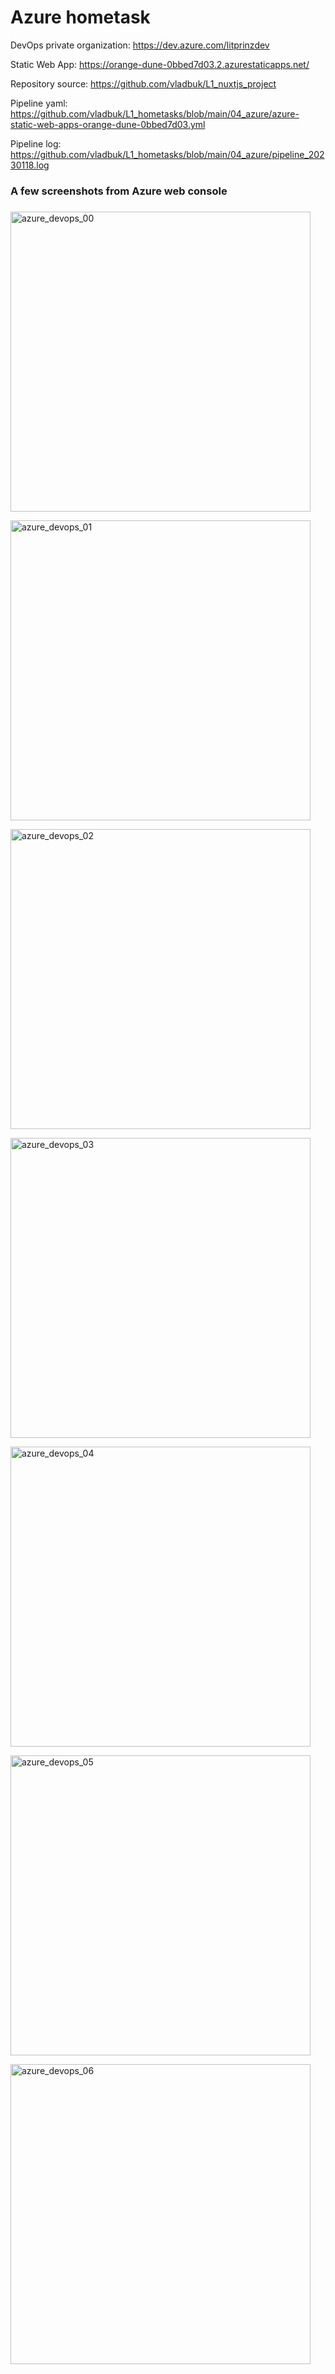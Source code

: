 # Azure hometask

DevOps private organization: https://dev.azure.com/litprinzdev

Static Web App: https://orange-dune-0bbed7d03.2.azurestaticapps.net/

Repository source: https://github.com/vladbuk/L1_nuxtjs_project 

Pipeline yaml: https://github.com/vladbuk/L1_hometasks/blob/main/04_azure/azure-static-web-apps-orange-dune-0bbed7d03.yml

Pipeline log: https://github.com/vladbuk/L1_hometasks/blob/main/04_azure/pipeline_20230118.log

### A few screenshots from Azure web console
###

<a href="https://litprinzscreenshots.blob.core.windows.net/devops/azure_devops_00.png"><img src="https://litprinzscreenshots.blob.core.windows.net/devops/azure_devops_00.png" alt="azure_devops_00" width="480"/></a>

<a href="https://litprinzscreenshots.blob.core.windows.net/devops/azure_devops_01.png"><img src="https://litprinzscreenshots.blob.core.windows.net/devops/azure_devops_01.png" alt="azure_devops_01" width="480"/></a>

<a href="https://litprinzscreenshots.blob.core.windows.net/devops/azure_devops_02.png"><img src="https://litprinzscreenshots.blob.core.windows.net/devops/azure_devops_02.png" alt="azure_devops_02" width="480"/></a>

<a href="https://litprinzscreenshots.blob.core.windows.net/devops/azure_devops_03.png"><img src="https://litprinzscreenshots.blob.core.windows.net/devops/azure_devops_03.png" alt="azure_devops_03" width="480"/></a>

<a href="https://litprinzscreenshots.blob.core.windows.net/devops/azure_devops_04.png"><img src="https://litprinzscreenshots.blob.core.windows.net/devops/azure_devops_04.png" alt="azure_devops_04" width="480"/></a>

<a href="https://litprinzscreenshots.blob.core.windows.net/devops/azure_devops_05.png"><img src="https://litprinzscreenshots.blob.core.windows.net/devops/azure_devops_05.png" alt="azure_devops_05" width="480"/></a>

<a href="https://litprinzscreenshots.blob.core.windows.net/devops/azure_devops_06.png"><img src="https://litprinzscreenshots.blob.core.windows.net/devops/azure_devops_06.png" alt="azure_devops_06" width="480"/></a>
